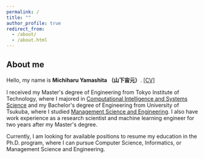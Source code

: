 ```yaml
---
permalink: /
title: ""
author_profile: true
redirect_from: 
  - /about/
  - /about.html
---
```


## About me
Hello, my name is __Michiharu Yamashita （山下宙元）__. [\[CV\]](https://mickeymst.github.io/files/CV) 

I received my Master's degree of Engineering from Tokyo Institute of Technology, where I majored in [Computational Intelligence and Systems Science](http://www.igs.titech.ac.jp/english/departments/dis.html) and my Bachelor's degree of Engineering from University of Tsukuba, where I studied [Management Science and Engineering](https://www.sk.tsukuba.ac.jp/College/english/major/management.html). I also have work experience as a research scientist and machine learning engineer for two years after my Master's degree.

Currently, I am looking for available positions to resume my education in the Ph.D. program, where I can pursue Computer Science, Informatics, or Management Science and Engineering.

